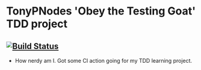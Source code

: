 # TonyPNodes 'Obey the Testing Goat' TDD project

## [![Build Status](https://travis-ci.org/tonypnode/testingGoat.svg?branch=master)](https://travis-ci.org/tonypnode/testingGoat)

* How nerdy am I. Got some CI action going for my TDD learning project. 